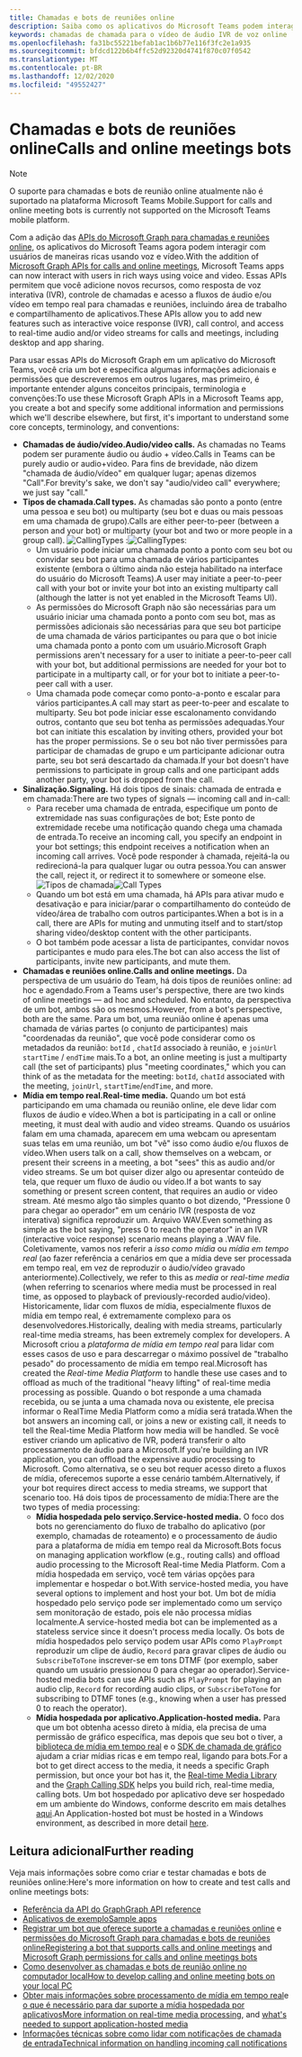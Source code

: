 ```yaml
---
title: Chamadas e bots de reuniões online
description: Saiba como os aplicativos do Microsoft Teams podem interagir com usuários usando voz e vídeo usando as APIs do Microsoft Graph para chamadas e reuniões online.
keywords: chamadas de chamada para o vídeo de áudio IVR de voz online
ms.openlocfilehash: fa31bc55221befab1ac1b6b77e116f3fc2e1a935
ms.sourcegitcommit: bfdcd122b6b4ffc52d92320d4741f870c07f0542
ms.translationtype: MT
ms.contentlocale: pt-BR
ms.lasthandoff: 12/02/2020
ms.locfileid: "49552427"
---
```

# <a name="calls-and-online-meetings-bots"></a><span data-ttu-id="35778-104">Chamadas e bots de reuniões online</span><span class="sxs-lookup"><span data-stu-id="35778-104">Calls and online meetings bots</span></span>

> [!NOTE]
> <span data-ttu-id="35778-105">O suporte para chamadas e bots de reunião online atualmente não é suportado na plataforma Microsoft Teams Mobile.</span><span class="sxs-lookup"><span data-stu-id="35778-105">Support for calls and online meeting bots is currently not supported on the Microsoft Teams mobile platform.</span></span> 

<span data-ttu-id="35778-106">Com a adição das [APIs do Microsoft Graph para chamadas e reuniões online](/graph/api/resources/communications-api-overview?view=graph-rest-beta&preserve-view=true), os aplicativos do Microsoft Teams agora podem interagir com usuários de maneiras ricas usando voz e vídeo.</span><span class="sxs-lookup"><span data-stu-id="35778-106">With the addition of [Microsoft Graph APIs for calls and online meetings](/graph/api/resources/communications-api-overview?view=graph-rest-beta&preserve-view=true), Microsoft Teams apps can now interact with users in rich ways using voice and video.</span></span> <span data-ttu-id="35778-107">Essas APIs permitem que você adicione novos recursos, como resposta de voz interativa (IVR), controle de chamadas e acesso a fluxos de áudio e/ou vídeo em tempo real para chamadas e reuniões, incluindo área de trabalho e compartilhamento de aplicativos.</span><span class="sxs-lookup"><span data-stu-id="35778-107">These APIs allow you to add new features such as interactive voice response (IVR), call control, and access to real-time audio and/or video streams for calls and meetings, including desktop and app sharing.</span></span>

<span data-ttu-id="35778-108">Para usar essas APIs do Microsoft Graph em um aplicativo do Microsoft Teams, você cria um bot e especifica algumas informações adicionais e permissões que descreveremos em outros lugares, mas primeiro, é importante entender alguns conceitos principais, terminologia e convenções:</span><span class="sxs-lookup"><span data-stu-id="35778-108">To use these Microsoft Graph APIs in a Microsoft Teams app, you create a bot and specify some additional information and permissions which we'll describe elsewhere, but first, it's important to understand some core concepts, terminology, and conventions:</span></span>

* <span data-ttu-id="35778-109">**Chamadas de áudio/vídeo.**</span><span class="sxs-lookup"><span data-stu-id="35778-109">**Audio/video calls.**</span></span> <span data-ttu-id="35778-110">As chamadas no Teams podem ser puramente áudio ou áudio + vídeo.</span><span class="sxs-lookup"><span data-stu-id="35778-110">Calls in Teams can be purely audio or audio+video.</span></span> <span data-ttu-id="35778-111">Para fins de brevidade, não dizem "chamada de áudio/vídeo" em qualquer lugar; apenas dizemos "Call".</span><span class="sxs-lookup"><span data-stu-id="35778-111">For brevity's sake, we don't say "audio/video call" everywhere; we just say "call."</span></span>
* <span data-ttu-id="35778-112">**Tipos de chamada.**</span><span class="sxs-lookup"><span data-stu-id="35778-112">**Call types.**</span></span> <span data-ttu-id="35778-113">As chamadas são ponto a ponto (entre uma pessoa e seu bot) ou multiparty (seu bot e duas ou mais pessoas em uma chamada de grupo).</span><span class="sxs-lookup"><span data-stu-id="35778-113">Calls are either peer-to-peer (between a person and your bot) or multiparty (your bot and two or more people in a group call).</span></span>
  <span data-ttu-id="35778-114">![CallingTypes ](~/assets/images/calls-and-meetings/call-types.png) :</span><span class="sxs-lookup"><span data-stu-id="35778-114">![CallingTypes](~/assets/images/calls-and-meetings/call-types.png):</span></span>
  * <span data-ttu-id="35778-115">Um usuário pode iniciar uma chamada ponto a ponto com seu bot ou convidar seu bot para uma chamada de vários participantes existente (embora o último ainda não esteja habilitado na interface do usuário do Microsoft Teams).</span><span class="sxs-lookup"><span data-stu-id="35778-115">A user may initiate a peer-to-peer call with your bot or invite your bot into an existing multiparty call (although the latter is not yet enabled in the Microsoft Teams UI).</span></span>
  * <span data-ttu-id="35778-116">As permissões do Microsoft Graph não são necessárias para um usuário iniciar uma chamada ponto a ponto com seu bot, mas as permissões adicionais são necessárias para que seu bot participe de uma chamada de vários participantes ou para que o bot inicie uma chamada ponto a ponto com um usuário.</span><span class="sxs-lookup"><span data-stu-id="35778-116">Microsoft Graph permissions aren't necessary for a user to initiate a peer-to-peer call with your bot, but additional permissions are needed for your bot to participate in a multiparty call, or for your bot to initiate a peer-to-peer call with a user.</span></span>
  * <span data-ttu-id="35778-117">Uma chamada pode começar como ponto-a-ponto e escalar para vários participantes.</span><span class="sxs-lookup"><span data-stu-id="35778-117">A call may start as peer-to-peer and escalate to multiparty.</span></span> <span data-ttu-id="35778-118">Seu bot pode iniciar esse escalonamento convidando outros, contanto que seu bot tenha as permissões adequadas.</span><span class="sxs-lookup"><span data-stu-id="35778-118">Your bot can initiate this escalation by inviting others, provided your bot has the proper permissions.</span></span> <span data-ttu-id="35778-119">Se o seu bot não tiver permissões para participar de chamadas de grupo e um participante adicionar outra parte, seu bot será descartado da chamada.</span><span class="sxs-lookup"><span data-stu-id="35778-119">If your bot doesn't have permissions to participate in group calls and one participant adds another party, your bot is dropped from the call.</span></span>
* <span data-ttu-id="35778-120">**Sinalização.**</span><span class="sxs-lookup"><span data-stu-id="35778-120">**Signaling.**</span></span> <span data-ttu-id="35778-121">Há dois tipos de sinais: chamada de entrada e em chamada:</span><span class="sxs-lookup"><span data-stu-id="35778-121">There are two types of signals — incoming call and in-call:</span></span>
  * <span data-ttu-id="35778-122">Para receber uma chamada de entrada, especifique um ponto de extremidade nas suas configurações de bot; Este ponto de extremidade recebe uma notificação quando chega uma chamada de entrada.</span><span class="sxs-lookup"><span data-stu-id="35778-122">To receive an incoming call, you specify an endpoint in your bot settings; this endpoint receives a notification when an incoming call arrives.</span></span> <span data-ttu-id="35778-123">Você pode responder à chamada, rejeitá-la ou redirecioná-la para qualquer lugar ou outra pessoa.</span><span class="sxs-lookup"><span data-stu-id="35778-123">You can answer the call, reject it, or redirect it to somewhere or someone else.</span></span>
  <span data-ttu-id="35778-124">![Tipos de chamada](~/assets/images/calls-and-meetings/call-handling.png)</span><span class="sxs-lookup"><span data-stu-id="35778-124">![Call Types](~/assets/images/calls-and-meetings/call-handling.png)</span></span>
  * <span data-ttu-id="35778-125">Quando um bot está em uma chamada, há APIs para ativar mudo e desativação e para iniciar/parar o compartilhamento do conteúdo de vídeo/área de trabalho com outros participantes.</span><span class="sxs-lookup"><span data-stu-id="35778-125">When a bot is in a call, there are APIs for muting and unmuting itself and to start/stop sharing video/desktop content with the other participants.</span></span>
  * <span data-ttu-id="35778-126">O bot também pode acessar a lista de participantes, convidar novos participantes e mudo para eles.</span><span class="sxs-lookup"><span data-stu-id="35778-126">The bot can also access the list of participants, invite new participants, and mute them.</span></span>
* <span data-ttu-id="35778-127">**Chamadas e reuniões online.**</span><span class="sxs-lookup"><span data-stu-id="35778-127">**Calls and online meetings.**</span></span> <span data-ttu-id="35778-128">Da perspectiva de um usuário do Team, há dois tipos de reuniões online: ad hoc e agendado.</span><span class="sxs-lookup"><span data-stu-id="35778-128">From a Teams user's perspective, there are two kinds of online meetings — ad hoc and scheduled.</span></span> <span data-ttu-id="35778-129">No entanto, da perspectiva de um bot, ambos são os mesmos.</span><span class="sxs-lookup"><span data-stu-id="35778-129">However, from a bot's perspective, both are the same.</span></span> <span data-ttu-id="35778-130">Para um bot, uma reunião online é apenas uma chamada de várias partes (o conjunto de participantes) mais "coordenadas da reunião", que você pode considerar como os metadados da reunião: `botId` , `chatId` associado à reunião, e `joinUrl` `startTime` / `endTime` mais.</span><span class="sxs-lookup"><span data-stu-id="35778-130">To a bot, an online meeting is just a multiparty call (the set of participants) plus "meeting coordinates," which you can think of as the metadata for the meeting: `botId`, `chatId` associated with the meeting, `joinUrl`, `startTime`/`endTime`, and more.</span></span>
* <span data-ttu-id="35778-131">**Mídia em tempo real.**</span><span class="sxs-lookup"><span data-stu-id="35778-131">**Real-time media.**</span></span> <span data-ttu-id="35778-132">Quando um bot está participando em uma chamada ou reunião online, ele deve lidar com fluxos de áudio e vídeo.</span><span class="sxs-lookup"><span data-stu-id="35778-132">When a bot is participating in a call or online meeting, it must deal with audio and video streams.</span></span> <span data-ttu-id="35778-133">Quando os usuários falam em uma chamada, aparecem em uma webcam ou apresentam suas telas em uma reunião, um bot "vê" isso como áudio e/ou fluxos de vídeo.</span><span class="sxs-lookup"><span data-stu-id="35778-133">When users talk on a call, show themselves on a webcam, or present their screens in a meeting, a bot "sees" this as audio and/or video streams.</span></span> <span data-ttu-id="35778-134">Se um bot quiser dizer algo ou apresentar conteúdo de tela, que requer um fluxo de áudio ou vídeo.</span><span class="sxs-lookup"><span data-stu-id="35778-134">If a bot wants to say something or present screen content, that requires an audio or video stream.</span></span> <span data-ttu-id="35778-135">Até mesmo algo tão simples quanto o bot dizendo, "Pressione 0 para chegar ao operador" em um cenário IVR (resposta de voz interativa) significa reproduzir um. Arquivo WAV.</span><span class="sxs-lookup"><span data-stu-id="35778-135">Even something as simple as the bot saying, "press 0 to reach the operator" in an IVR (interactive voice response) scenario means playing a .WAV file.</span></span> <span data-ttu-id="35778-136">Coletivamente, vamos nos referir a _isso como mídia_ ou _mídia em tempo real_ (ao fazer referência a cenários em que a mídia deve ser processada em tempo real, em vez de reproduzir o áudio/vídeo gravado anteriormente).</span><span class="sxs-lookup"><span data-stu-id="35778-136">Collectively, we refer to this as _media_ or _real-time media_ (when referring to scenarios where media must be processed in real time, as opposed to playback of previously-recorded audio/video).</span></span> <span data-ttu-id="35778-137">Historicamente, lidar com fluxos de mídia, especialmente fluxos de mídia em tempo real, é extremamente complexo para os desenvolvedores.</span><span class="sxs-lookup"><span data-stu-id="35778-137">Historically, dealing with media streams, particularly real-time media streams, has been extremely complex for developers.</span></span> <span data-ttu-id="35778-138">A Microsoft criou a _plataforma de mídia em tempo real_ para lidar com esses casos de uso e para descarregar o máximo possível de "trabalho pesado" do processamento de mídia em tempo real.</span><span class="sxs-lookup"><span data-stu-id="35778-138">Microsoft has created the _Real-time Media Platform_ to handle these use cases and to offload as much of the traditional "heavy lifting" of real-time media processing as possible.</span></span>  <span data-ttu-id="35778-139">Quando o bot responde a uma chamada recebida, ou se junta a uma chamada nova ou existente, ele precisa informar o RealTime Media Platform como a mídia será tratada.</span><span class="sxs-lookup"><span data-stu-id="35778-139">When the bot answers an incoming call, or joins a new or existing call, it needs to tell the Real-time Media Platform how media will be handled.</span></span> <span data-ttu-id="35778-140">Se você estiver criando um aplicativo de IVR, poderá transferir o alto processamento de áudio para a Microsoft.</span><span class="sxs-lookup"><span data-stu-id="35778-140">If you're building an IVR application, you can offload the expensive audio processing to Microsoft.</span></span> <span data-ttu-id="35778-141">Como alternativa, se o seu bot requer acesso direto a fluxos de mídia, oferecemos suporte a esse cenário também.</span><span class="sxs-lookup"><span data-stu-id="35778-141">Alternatively, if your bot requires direct access to media streams, we support that scenario too.</span></span> <span data-ttu-id="35778-142">Há dois tipos de processamento de mídia:</span><span class="sxs-lookup"><span data-stu-id="35778-142">There are the two types of media processing:</span></span>
  * <span data-ttu-id="35778-143">**Mídia hospedada pelo serviço.**</span><span class="sxs-lookup"><span data-stu-id="35778-143">**Service-hosted media.**</span></span> <span data-ttu-id="35778-144">O foco dos bots no gerenciamento do fluxo de trabalho do aplicativo (por exemplo, chamadas de roteamento) e o processamento de áudio para a plataforma de mídia em tempo real da Microsoft.</span><span class="sxs-lookup"><span data-stu-id="35778-144">Bots focus on managing application workflow (e.g., routing calls) and offload audio processing to the Microsoft Real-time Media Platform.</span></span> <span data-ttu-id="35778-145">Com a mídia hospedada em serviço, você tem várias opções para implementar e hospedar o bot.</span><span class="sxs-lookup"><span data-stu-id="35778-145">With service-hosted media, you have several options to implement and host your bot.</span></span> <span data-ttu-id="35778-146">Um bot de mídia hospedado pelo serviço pode ser implementado como um serviço sem monitoração de estado, pois ele não processa mídias localmente.</span><span class="sxs-lookup"><span data-stu-id="35778-146">A service-hosted media bot can be implemented as a stateless service since it doesn't process media locally.</span></span> <span data-ttu-id="35778-147">Os bots de mídia hospedados pelo serviço podem usar APIs como `PlayPrompt` reproduzir um clipe de áudio, `Record` para gravar clipes de áudio ou `SubscribeToTone` inscrever-se em tons DTMF (por exemplo, saber quando um usuário pressionou 0 para chegar ao operador).</span><span class="sxs-lookup"><span data-stu-id="35778-147">Service-hosted media bots can use APIs such as `PlayPrompt` for playing an audio clip, `Record` for recording audio clips, or `SubscribeToTone` for subscribing to DTMF tones (e.g., knowing when a user has pressed 0 to reach the operator).</span></span>
  * <span data-ttu-id="35778-148">**Mídia hospedada por aplicativo.**</span><span class="sxs-lookup"><span data-stu-id="35778-148">**Application-hosted media.**</span></span> <span data-ttu-id="35778-149">Para que um bot obtenha acesso direto à mídia, ela precisa de uma permissão de gráfico específica, mas depois que seu bot o tiver, a [biblioteca de mídia em tempo real](https://www.nuget.org/packages/Microsoft.Graph.Communications.Calls.Media/) e o [SDK de chamada de gráfico](https://microsoftgraph.github.io/microsoft-graph-comms-samples/docs/articles/index.html#graph-calling-sdk-and-stateful-client-builder) ajudam a criar mídias ricas e em tempo real, ligando para bots.</span><span class="sxs-lookup"><span data-stu-id="35778-149">For a bot to get direct access to the media, it needs a specific Graph permission, but once your bot has it, the [Real-time Media Library](https://www.nuget.org/packages/Microsoft.Graph.Communications.Calls.Media/) and the [Graph Calling SDK](https://microsoftgraph.github.io/microsoft-graph-comms-samples/docs/articles/index.html#graph-calling-sdk-and-stateful-client-builder) helps you build rich, real-time media, calling bots.</span></span> <span data-ttu-id="35778-150">Um bot hospedado por aplicativo deve ser hospedado em um ambiente do Windows, conforme descrito em mais detalhes [aqui](./requirements-considerations-application-hosted-media-bots.md).</span><span class="sxs-lookup"><span data-stu-id="35778-150">An Application-hosted bot must be hosted in a Windows environment, as described in more detail [here](./requirements-considerations-application-hosted-media-bots.md).</span></span>

## <a name="further-reading"></a><span data-ttu-id="35778-151">Leitura adicional</span><span class="sxs-lookup"><span data-stu-id="35778-151">Further reading</span></span>

<span data-ttu-id="35778-152">Veja mais informações sobre como criar e testar chamadas e bots de reuniões online:</span><span class="sxs-lookup"><span data-stu-id="35778-152">Here's more information on how to create and test calls and online meetings bots:</span></span>

* [<span data-ttu-id="35778-153">Referência da API do Graph</span><span class="sxs-lookup"><span data-stu-id="35778-153">Graph API reference</span></span>](/graph/api/resources/communications-api-overview?view=graph-rest-beta&preserve-view=true)
* [<span data-ttu-id="35778-154">Aplicativos de exemplo</span><span class="sxs-lookup"><span data-stu-id="35778-154">Sample apps</span></span>](https://github.com/microsoftgraph/microsoft-graph-comms-samples)
* <span data-ttu-id="35778-155">[Registrar um bot que oferece suporte a chamadas e reuniões online](./registering-calling-bot.md) e [permissões do Microsoft Graph para chamadas e bots de reuniões online](./registering-calling-bot.md#add-microsoft-graph-permissions)</span><span class="sxs-lookup"><span data-stu-id="35778-155">[Registering a bot that supports calls and online meetings](./registering-calling-bot.md) and [Microsoft Graph permissions for calls and online meetings bots](./registering-calling-bot.md#add-microsoft-graph-permissions)</span></span>
* [<span data-ttu-id="35778-156">Como desenvolver as chamadas e bots de reunião online no computador local</span><span class="sxs-lookup"><span data-stu-id="35778-156">How to develop calling and online meeting bots on your local PC</span></span>](./debugging-local-testing-calling-meeting-bots.md)
* <span data-ttu-id="35778-157">[Obter mais informações sobre processamento de mídia em tempo real](./real-time-media-concepts.md)e [o que é necessário para dar suporte a mídia hospedada por aplicativos](./requirements-considerations-application-hosted-media-bots.md)</span><span class="sxs-lookup"><span data-stu-id="35778-157">[More information on real-time media processing](./real-time-media-concepts.md), and [what's needed to support application-hosted media](./requirements-considerations-application-hosted-media-bots.md)</span></span>
* [<span data-ttu-id="35778-158">Informações técnicas sobre como lidar com notificações de chamada de entrada</span><span class="sxs-lookup"><span data-stu-id="35778-158">Technical information on handling incoming call notifications</span></span>](./call-notifications.md)
